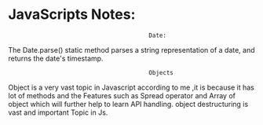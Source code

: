 # JavaScripts Notes:

                                            Date:
The Date.parse() static method parses a string representation of a date, and returns the date's timestamp.


                                            Objects
Object is a very vast topic in Javascript according to me ,it is because it has lot of methods and 
the Features such as Spread operator and Array of object which will further help to learn API handling. 
object destructuring is vast and important Topic in Js.